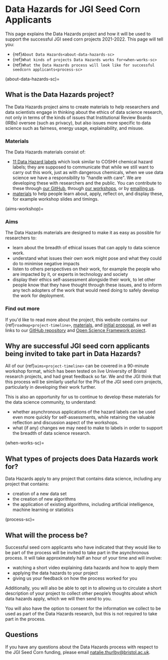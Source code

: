 # Data Hazards for JGI Seed Corn Applicants

This page explains the Data Hazards project and how it will be used to support the successful JGI seed corn projects 2021-2022.
This page will tell you:

- {ref}`About Data Hazards<about-data-hazards-sc>`
- {ref}`What kinds of projects Data Hazards works for<when-works-sc>`
- {ref}`What the Data Hazards process will look like for successful seedcorn applicants<process-sc>`

(about-data-hazards-sc)=

## What is the Data Hazards project?

The Data Hazards project aims to create materials to help researchers and data scientists engage in thinking about the ethics of data science research, not only in terms of the kinds of issues that Institutional Review Boards (IRBs) oversee (such as privacy), but also issues more specific to data science such as fairness, energy usage, explainability, and misuse.

### Materials

The Data Hazards materials consist of:

- [11 Data Hazard labels](../data-hazards) which look similar to COSHH chemical hazard labels; they are supposed to communicate that while we still want to carry out this work, just as with dangerous chemicals, when we use data science we have a responsibility to "handle with care". We are developing these with researchers and the public. You can contribute to these through [our GitHub](https://github.com/very-good-science/data-hazards/), through [our workshops](../upcoming-events), or by [emailing us](mailto:grp-ethicaldatascience@groups.bristol.ac.uk).
- [materials](../materials) to help people learn about, apply, reflect on, and display these, for example workshop slides and timings.

(aims-workshop)=

### Aims

The Data Hazards materials are designed to make it as easy as possible for researchers to:

- learn about the breadth of ethical issues that can apply to data science work.
- understand what issues their own work might pose and what they could do to minimise negative impacts
- listen to others perspectives on their work, for example the people who are impacted by it, or experts in technology and society
- display their ethics self-assessment alongside their work, to let other people know that they have thought through these issues, and to inform any tech adopters of the work that would need doing to safely develop the work for deployment.

### Find out more

If you'd like to read more about the project, this website contains our {ref}`roadmap<project-timeline>`, [materials](../materials), and [initial proposal](./misc/proposal), as well as links to our [GitHub repository](https://github.com/very-good-science/data-hazards) and [Open Science Framework project](https://osf.io/3fv7t).

## Why are successful JGI seed corn applicants being invited to take part in Data Hazards?

All of our {ref}`aims<project-timeline>` can be covered in a 90-minute workshop format, which has been tested on live University of Bristol research projects, and had great feedback so far.
We and the JGI think that this process will be similarly useful for the PIs of the JGI seed corn projects, particularly in developing their work further.

This is also an opportunity for us to continue to develop these materials for the data science community, to understand:

- whether asynchronous applications of the hazard labels can be used even more quickly for self-assessments, while retaining the valuable reflection and discussion aspect of the workshops.
- what (if any) changes we may need to make to labels in order to support the breadth of data science research.

(when-works-sc)=

## What types of projects does Data Hazards work for?

Data Hazards apply to any project that contains data science, including any project that contains:

- creation of a new data set
- the creation of new algorithms
- the application of existing algorithms, including artificial intelligence, machine learning or statistics

(process-sc)=

## What will the process be?

Successful seed corn applicants who have indicated that they would like to be part of the process will be invited to take part in the asynchronous process.
It will take approximately half an hour of your time and will involve:

- watching a short video explaining data hazards and how to apply them
- applying the data hazards to your project
- giving us your feedback on how the process worked for you

Additionally, you will also be able to opt in to allowing us to circulate a short description of your project to collect other people’s thoughts about which data hazards apply, which we will then send to you.

You will also have the option to consent for the information we collect to be used as part of the Data Hazards research, but this is not required to take part in the process.

## Questions

If you have any questions about the Data Hazards process with respect to the JGI Seed Corn funding, please email [natalie.thurlby@bristol.ac.uk](mailto:natalie.thurlby@bristol.ac.uk).
